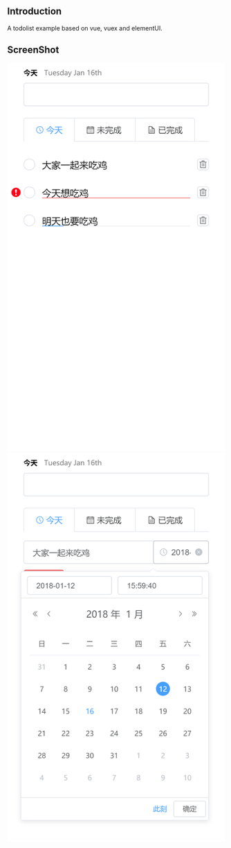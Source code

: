 
## Introduction

A todolist example based on vue, vuex and elementUI.

## ScreenShot

![list](./static/list.png)
![edit](./static/edit.png)
